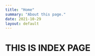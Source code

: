 ```yaml
---
title: "Home"
summary: "About this page."
date: 2021-10-29
layout: default
---
```


THIS IS INDEX PAGE
===
